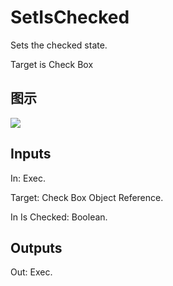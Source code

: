 # SetIsChecked

Sets the checked state.

Target is Check Box

## 图示

![]($-20221218-21361328.png)

## Inputs

In: Exec.

Target: Check Box Object Reference.

In Is Checked: Boolean.  

## Outputs

Out: Exec.

